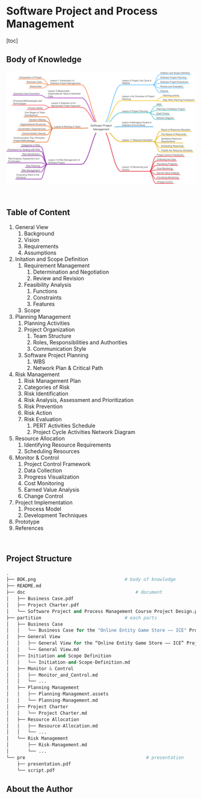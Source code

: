 # Software Project and Process Management

[toc]

## Body of Knowledge

![BOK](BOK.png)

<br/>

## Table of Content

1. General View
   1. Background
   2. Vision
   3. Requirements
   4. Assumptions
2. Initation and Scope Definition
   1. Requirement Management
      1. Determination and Negotiation
      2. Review and Revision
   2. Feasibility Analysis
      1. Functions
      2. Constraints
      3. Features
   3. Scope
3. Planning Management
   1. Planning Activities
   2. Project Organization
      1. Team Structure
      2. Roles, Responsibilities and Authorities
      3. Communication Style
   3. Software Project Planning
      1. WBS
      2. Network Plan & Critical Path
4. Risk Management
   1. Risk Management Plan
   2. Categories of Risk
   3. Risk Identification
   4. Risk Analysis, Assessment and Prioritization
   5. Risk Prevention
   6. Risk Action
   7. Risk Evaluation
      1. PERT Activities Schedule
      2. Project Cycle Activities Network Diagram
5. Resource Allocation
   1. Identifying Resource Requirements
   2. Scheduling Resources
6. Monitor & Control
   1. Project Control Framework
   2. Data Collection
   3. Progress Visualization
   4. Cost Monitoring
   5. Earned Value Analysis
   6. Change Control
7. Project Implementation
   1. Process Model
   2. Development Techniques
8. Prototype
9. References

<br/>

## Project Structure

```python
.
├── BOK.png									# body of knowledge
├── README.md
├── doc											# document
│   ├── Business Case.pdf
│   ├── Project Charter.pdf
│   └── Software Project and Process Management Course Project Design.pdf
├── partition								# each parts
│   ├── Business Case
│   │   └── Business Case for the "Online Entity Game Store —— ICE" Project.md
│   ├── General View
│   │   ├── General View for the “Online Entity Game Store —— ICE” Project.md
│   │   └── General View.md
│   ├── Initiation and Scope Definition
│   │   └── Initiation-and-Scope-Definition.md
│   ├── Monitor & Control
│   │   ├── Monitor_and_Control.md
│   │   └── ...
│   ├── Planning Management
│   │   ├── Planning-Management.assets
│   │   └── Planning-Management.md
│   ├── Project Charter
│   │   └── Project Charter.md
│   ├── Resource Allocation
│   │   ├── Resource-Allocation.md
│   │   └── ...
│   └── Risk Management
│       ├── Risk-Management.md
│       └── ...
└── pre												# presentation
    ├── presentation.pdf
    └── script.pdf
```

## About the Author

